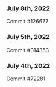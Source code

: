 ### July 8th, 2022

Commit #126677

### July 5th, 2022

Commit #314353


### July 4th, 2022

Commit #72281
